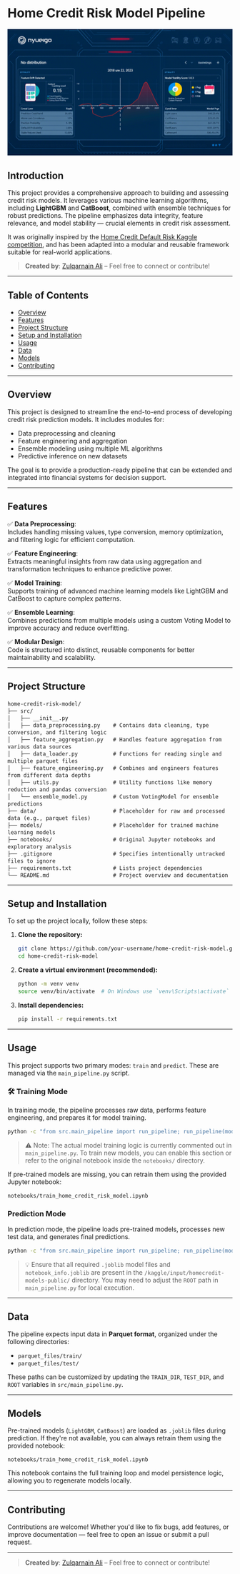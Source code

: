 # Home Credit Risk Model Pipeline

![Project Logo](credit.png) <!-- Replace with actual image if available -->

## Introduction

This project provides a comprehensive approach to building and assessing credit risk models. It leverages various machine learning algorithms, including **LightGBM** and **CatBoost**, combined with ensemble techniques for robust predictions. The pipeline emphasizes data integrity, feature relevance, and model stability — crucial elements in credit risk assessment.

It was originally inspired by the [Home Credit Default Risk Kaggle competition](https://www.kaggle.com/c/home-credit-default-risk), and has been adapted into a modular and reusable framework suitable for real-world applications.

>  **Created by**: [Zulqarnain Ali](https://www.linkedin.com/in/zulqarnainalipk/) – Feel free to connect or contribute!

---

## Table of Contents

- [Overview](#overview)
- [Features](#features)
- [Project Structure](#project-structure)
- [Setup and Installation](#setup-and-installation)
- [Usage](#usage)
- [Data](#data)
- [Models](#models)
- [Contributing](#contributing)
---

## Overview

This project is designed to streamline the end-to-end process of developing credit risk prediction models. It includes modules for:

- Data preprocessing and cleaning
- Feature engineering and aggregation
- Ensemble modeling using multiple ML algorithms
- Predictive inference on new datasets

The goal is to provide a production-ready pipeline that can be extended and integrated into financial systems for decision support.

---

## Features

✅ **Data Preprocessing**:  
Includes handling missing values, type conversion, memory optimization, and filtering logic for efficient computation.

✅ **Feature Engineering**:  
Extracts meaningful insights from raw data using aggregation and transformation techniques to enhance predictive power.

✅ **Model Training**:  
Supports training of advanced machine learning models like LightGBM and CatBoost to capture complex patterns.

✅ **Ensemble Learning**:  
Combines predictions from multiple models using a custom Voting Model to improve accuracy and reduce overfitting.

✅ **Modular Design**:  
Code is structured into distinct, reusable components for better maintainability and scalability.

---

## Project Structure

```
home-credit-risk-model/
├── src/
│   ├── __init__.py
│   ├── data_preprocessing.py    # Contains data cleaning, type conversion, and filtering logic
│   ├── feature_aggregation.py   # Handles feature aggregation from various data sources
│   ├── data_loader.py           # Functions for reading single and multiple parquet files
│   ├── feature_engineering.py   # Combines and engineers features from different data depths
│   ├── utils.py                 # Utility functions like memory reduction and pandas conversion
│   └── ensemble_model.py        # Custom VotingModel for ensemble predictions
├── data/                        # Placeholder for raw and processed data (e.g., parquet files)
├── models/                      # Placeholder for trained machine learning models
├── notebooks/                   # Original Jupyter notebooks and exploratory analysis
├── .gitignore                   # Specifies intentionally untracked files to ignore
├── requirements.txt             # Lists project dependencies
└── README.md                    # Project overview and documentation
```

---

## Setup and Installation

To set up the project locally, follow these steps:

1. **Clone the repository:**
   ```bash
   git clone https://github.com/your-username/home-credit-risk-model.git
   cd home-credit-risk-model
   ```

2. **Create a virtual environment (recommended):**
   ```bash
   python -m venv venv
   source venv/bin/activate  # On Windows use `venv\Scripts\activate`
   ```

3. **Install dependencies:**
   ```bash
   pip install -r requirements.txt
   ```

---

## Usage

This project supports two primary modes: `train` and `predict`. These are managed via the `main_pipeline.py` script.

### 🛠 Training Mode

In training mode, the pipeline processes raw data, performs feature engineering, and prepares it for model training.

```bash
python -c "from src.main_pipeline import run_pipeline; run_pipeline(mode='train')"
```

> ⚠️ Note: The actual model training logic is currently commented out in `main_pipeline.py`. To train new models, you can enable this section or refer to the original notebook inside the `notebooks/` directory.

If pre-trained models are missing, you can retrain them using the provided Jupyter notebook:
```text
notebooks/train_home_credit_risk_model.ipynb
```

###  Prediction Mode

In prediction mode, the pipeline loads pre-trained models, processes new test data, and generates final predictions.

```bash
python -c "from src.main_pipeline import run_pipeline; run_pipeline(mode='predict')"
```

> 💡 Ensure that all required `.joblib` model files and `notebook_info.joblib` are present in the `/kaggle/input/homecredit-models-public/` directory. You may need to adjust the `ROOT` path in `main_pipeline.py` for local execution.

---

## Data

The pipeline expects input data in **Parquet format**, organized under the following directories:

- `parquet_files/train/`
- `parquet_files/test/`

These paths can be customized by updating the `TRAIN_DIR`, `TEST_DIR`, and `ROOT` variables in `src/main_pipeline.py`.

---

## Models

Pre-trained models (`LightGBM`, `CatBoost`) are loaded as `.joblib` files during prediction. If they're not available, you can always retrain them using the provided notebook:

```text
notebooks/train_home_credit_risk_model.ipynb
```

This notebook contains the full training loop and model persistence logic, allowing you to regenerate models locally.

---

## Contributing

Contributions are welcome! Whether you'd like to fix bugs, add features, or improve documentation — feel free to open an issue or submit a pull request.

---

>  **Created by**: [Zulqarnain Ali](https://www.linkedin.com/in/zulqarnainalipk/) – Feel free to connect or contribute!

